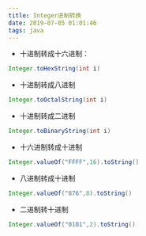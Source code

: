 ```yaml
---
title: Integer进制转换
date: 2019-07-05 01:01:46
tags: java
---
```


- 十进制转成十六进制：   


```java
Integer.toHexString(int i)   
```

- 十进制转成八进制   


```java
Integer.toOctalString(int i)   
```

- 十进制转成二进制   


```java
Integer.toBinaryString(int i)   
```

- 十六进制转成十进制   


```java
Integer.valueOf("FFFF",16).toString()   
```

- 八进制转成十进制   


```java
Integer.valueOf("876",8).toString()   
```

- 二进制转十进制   


```java
Integer.valueOf("0101",2).toString()  
```

